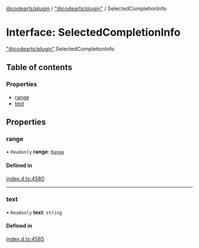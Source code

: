 [@codearts/plugin](../README.md) / ["@codearts/plugin"](../modules/_codearts_plugin_.md) / SelectedCompletionInfo

# Interface: SelectedCompletionInfo

["@codearts/plugin"](../modules/_codearts_plugin_.md).SelectedCompletionInfo

## Table of contents

### Properties

- [range](codearts_plugin_.SelectedCompletionInfo.md#range)
- [text](codearts_plugin_.SelectedCompletionInfo.md#text)

## Properties

### range

• `Readonly` **range**: [`Range`](../classes/codearts_plugin_.Range.md)

#### Defined in

[index.d.ts:4580](https://github.com/huaweicloud/cloudide-plugin-api/blob/d4de966/index.d.ts#L4580)

___

### text

• `Readonly` **text**: `string`

#### Defined in

[index.d.ts:4585](https://github.com/huaweicloud/cloudide-plugin-api/blob/d4de966/index.d.ts#L4585)
